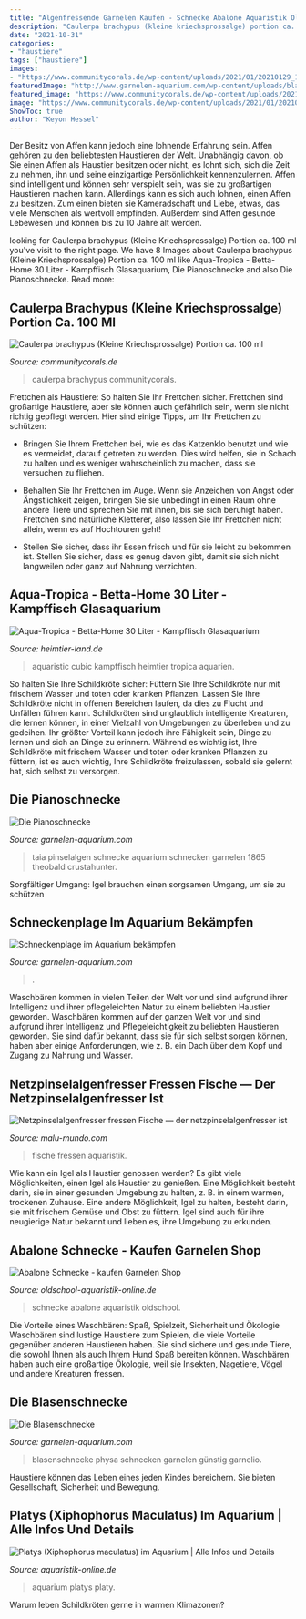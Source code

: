 ```yaml
---
title: "Algenfressende Garnelen Kaufen - Schnecke Abalone Aquaristik Oldschool"
description: "Caulerpa brachypus (kleine kriechsprossalge) portion ca. 100 ml"
date: "2021-10-31"
categories:
- "haustiere"
tags: ["haustiere"]
images:
- "https://www.communitycorals.de/wp-content/uploads/2021/01/20210129_184403-533x400.jpg"
featuredImage: "http://www.garnelen-aquarium.com/wp-content/uploads/blasenschnecke-e1548418709851.jpg"
featured_image: "https://www.communitycorals.de/wp-content/uploads/2021/01/20210129_184403-533x400.jpg"
image: "https://www.communitycorals.de/wp-content/uploads/2021/01/20210129_184403-533x400.jpg"
ShowToc: true
author: "Keyon Hessel"
---
```



Der Besitz von Affen kann jedoch eine lohnende Erfahrung sein.
Affen gehören zu den beliebtesten Haustieren der Welt. Unabhängig davon, ob Sie einen Affen als Haustier besitzen oder nicht, es lohnt sich, sich die Zeit zu nehmen, ihn und seine einzigartige Persönlichkeit kennenzulernen. Affen sind intelligent und können sehr verspielt sein, was sie zu großartigen Haustieren machen kann. Allerdings kann es sich auch lohnen, einen Affen zu besitzen. Zum einen bieten sie Kameradschaft und Liebe, etwas, das viele Menschen als wertvoll empfinden. Außerdem sind Affen gesunde Lebewesen und können bis zu 10 Jahre alt werden.

	

		
looking for Caulerpa brachypus (Kleine Kriechsprossalge) Portion ca. 100 ml you've visit to the right page. We have 8 Images about Caulerpa brachypus (Kleine Kriechsprossalge) Portion ca. 100 ml like Aqua-Tropica - Betta-Home 30 Liter - Kampffisch Glasaquarium, Die Pianoschnecke and also Die Pianoschnecke. Read more:
		
    
## Caulerpa Brachypus (Kleine Kriechsprossalge) Portion Ca. 100 Ml

<img loading=lazy src="https://www.communitycorals.de/wp-content/uploads/2021/01/20210129_184403-533x400.jpg" onerror="this.onerror=null;this.src='https://tse4.mm.bing.net/th?id=OIP.c75HB9eH3T8ovp1VV4jxMgHaFj&amp;pid=15.1';" alt="Caulerpa brachypus (Kleine Kriechsprossalge) Portion ca. 100 ml">

_Source: communitycorals.de_

>caulerpa brachypus communitycorals. 

	

Frettchen als Haustiere: So halten Sie Ihr Frettchen sicher.
Frettchen sind großartige Haustiere, aber sie können auch gefährlich sein, wenn sie nicht richtig gepflegt werden. Hier sind einige Tipps, um Ihr Frettchen zu schützen:
- Bringen Sie Ihrem Frettchen bei, wie es das Katzenklo benutzt und wie es vermeidet, darauf getreten zu werden. Dies wird helfen, sie in Schach zu halten und es weniger wahrscheinlich zu machen, dass sie versuchen zu fliehen.

- Behalten Sie Ihr Frettchen im Auge. Wenn sie Anzeichen von Angst oder Ängstlichkeit zeigen, bringen Sie sie unbedingt in einen Raum ohne andere Tiere und sprechen Sie mit ihnen, bis sie sich beruhigt haben. Frettchen sind natürliche Kletterer, also lassen Sie Ihr Frettchen nicht allein, wenn es auf Hochtouren geht!

- Stellen Sie sicher, dass ihr Essen frisch und für sie leicht zu bekommen ist. Stellen Sie sicher, dass es genug davon gibt, damit sie sich nicht langweilen oder ganz auf Nahrung verzichten.

    
## Aqua-Tropica - Betta-Home 30 Liter - Kampffisch Glasaquarium

<img loading=lazy src="https://heimtier-land.de/media/image/47/9e/3c/blau-aquaristic-Cubic-Basis2-Beispiel_Aqua-Tropicab1d2WiHxZZUtr.jpg" onerror="this.onerror=null;this.src='https://tse2.mm.bing.net/th?id=OIP.Q860oDQCqvkSMna86nrh2gHaGg&amp;pid=15.1';" alt="Aqua-Tropica - Betta-Home 30 Liter - Kampffisch Glasaquarium">

_Source: heimtier-land.de_

>aquaristic cubic kampffisch heimtier tropica aquarien. 

	

So halten Sie Ihre Schildkröte sicher: Füttern Sie Ihre Schildkröte nur mit frischem Wasser und toten oder kranken Pflanzen. Lassen Sie Ihre Schildkröte nicht in offenen Bereichen laufen, da dies zu Flucht und Unfällen führen kann.
Schildkröten sind unglaublich intelligente Kreaturen, die lernen können, in einer Vielzahl von Umgebungen zu überleben und zu gedeihen. Ihr größter Vorteil kann jedoch ihre Fähigkeit sein, Dinge zu lernen und sich an Dinge zu erinnern. Während es wichtig ist, Ihre Schildkröte mit frischem Wasser und toten oder kranken Pflanzen zu füttern, ist es auch wichtig, Ihre Schildkröte freizulassen, sobald sie gelernt hat, sich selbst zu versorgen.

    
## Die Pianoschnecke

<img loading=lazy src="http://www.garnelen-aquarium.com/wp-content/uploads/pianoschnecke-e1548418794971.jpg" onerror="this.onerror=null;this.src='https://tse2.mm.bing.net/th?id=OIP.6skNwdYGJfpzthGpHOEbagAAAA&amp;pid=15.1';" alt="Die Pianoschnecke">

_Source: garnelen-aquarium.com_

>taia pinselalgen schnecke aquarium schnecken garnelen 1865 theobald crustahunter. 

	

Sorgfältiger Umgang: Igel brauchen einen sorgsamen Umgang, um sie zu schützen

    
## Schneckenplage Im Aquarium Bekämpfen

<img loading=lazy src="http://www.garnelen-aquarium.com/wp-content/uploads/hummelgarnele-zucht-300x300.jpg" onerror="this.onerror=null;this.src='https://tse4.mm.bing.net/th?id=OIP.zy4Mvz7bC_sIQBHBYscPdQAAAA&amp;pid=15.1';" alt="Schneckenplage im Aquarium bekämpfen">

_Source: garnelen-aquarium.com_

>. 

	

Waschbären kommen in vielen Teilen der Welt vor und sind aufgrund ihrer Intelligenz und ihrer pflegeleichten Natur zu einem beliebten Haustier geworden.
Waschbären kommen auf der ganzen Welt vor und sind aufgrund ihrer Intelligenz und Pflegeleichtigkeit zu beliebten Haustieren geworden. Sie sind dafür bekannt, dass sie für sich selbst sorgen können, haben aber einige Anforderungen, wie z. B. ein Dach über dem Kopf und Zugang zu Nahrung und Wasser.

    
## Netzpinselalgenfresser Fressen Fische — Der Netzpinselalgenfresser Ist

<img loading=lazy src="https://malu-mundo.com/jblx/lMV4csVKyblRb4EuoH9olAHaFj.jpg" onerror="this.onerror=null;this.src='https://tse4.mm.bing.net/th?id=OIP.LSaty3YmLZ-3dzT40MuoCAAAAA&amp;pid=15.1';" alt="Netzpinselalgenfresser fressen Fische — der netzpinselalgenfresser ist">

_Source: malu-mundo.com_

>fische fressen aquaristik. 

	

Wie kann ein Igel als Haustier genossen werden?
Es gibt viele Möglichkeiten, einen Igel als Haustier zu genießen. Eine Möglichkeit besteht darin, sie in einer gesunden Umgebung zu halten, z. B. in einem warmen, trockenen Zuhause. Eine andere Möglichkeit, Igel zu halten, besteht darin, sie mit frischem Gemüse und Obst zu füttern. Igel sind auch für ihre neugierige Natur bekannt und lieben es, ihre Umgebung zu erkunden.

    
## Abalone Schnecke - Kaufen Garnelen Shop

<img loading=lazy src="https://www.oldschool-aquaristik-online.de/WebRoot/Store18/Shops/62020582/4C0B/8EB9/131D/699C/92CA/C0A8/28B8/D441/Schnecke_Abalone3.jpg" onerror="this.onerror=null;this.src='https://tse2.mm.bing.net/th?id=OIP.is_21b-yZg41jl7YzId4MgAAAA&amp;pid=15.1';" alt="Abalone Schnecke - kaufen Garnelen Shop">

_Source: oldschool-aquaristik-online.de_

>schnecke abalone aquaristik oldschool. 

	

Die Vorteile eines Waschbären: Spaß, Spielzeit, Sicherheit und Ökologie
Waschbären sind lustige Haustiere zum Spielen, die viele Vorteile gegenüber anderen Haustieren haben. Sie sind sichere und gesunde Tiere, die sowohl Ihnen als auch Ihrem Hund Spaß bereiten können. Waschbären haben auch eine großartige Ökologie, weil sie Insekten, Nagetiere, Vögel und andere Kreaturen fressen.

    
## Die Blasenschnecke

<img loading=lazy src="http://www.garnelen-aquarium.com/wp-content/uploads/blasenschnecke-e1548418709851.jpg" onerror="this.onerror=null;this.src='https://tse4.mm.bing.net/th?id=OIP.vsWyKfb_1B-kinm-acFOUQAAAA&amp;pid=15.1';" alt="Die Blasenschnecke">

_Source: garnelen-aquarium.com_

>blasenschnecke physa schnecken garnelen günstig garnelio. 

	

Haustiere können das Leben eines jeden Kindes bereichern. Sie bieten Gesellschaft, Sicherheit und Bewegung.

    
## Platys (Xiphophorus Maculatus) Im Aquarium | Alle Infos Und Details

<img loading=lazy src="https://www.aquaristik-online.de/wp-content/uploads/2019/06/Aquarium-mit-Platys-300x169.jpg" onerror="this.onerror=null;this.src='https://tse3.mm.bing.net/th?id=OIP.Gd6dlNwPREjctVj3jMBwrwAAAA&amp;pid=15.1';" alt="Platys (Xiphophorus maculatus) im Aquarium | Alle Infos und Details">

_Source: aquaristik-online.de_

>aquarium platys platy. 

	

Warum leben Schildkröten gerne in warmen Klimazonen?

